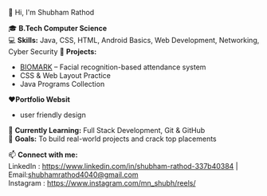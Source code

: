 👋 Hi, I'm Shubham Rathod  

🎓 **B.Tech Computer Science**  
💻 **Skills:** Java, CSS, HTML, Android Basics, Web Development, Networking, Cyber Security
📌 **Projects:**  

- [BIOMARK](#) – Facial recognition-based attendance system  
- CSS & Web Layout Practice  
- Java Programs Collection

❤️**Portfolio Websit**
- user friendly design


🌱 **Currently Learning:** Full Stack Development, Git & GitHub  
🚀 **Goals:** To build real-world projects and crack top placements  

📫 **Connect with me:**  
LinkedIn : https://www.linkedin.com/in/shubham-rathod-337b40384  | Email:shubhamrathod4040@gmail.com  
Instagram : https://www.instagram.com/mn_shubh/reels/


